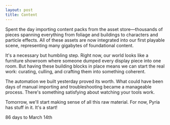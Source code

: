 ```yaml
---
layout: post
title: Content
---
```


Spent the day importing content packs from the asset store—thousands of pieces spanning everything from foliage and buildings to characters and particle effects. All of these assets are now integrated into our first playable scene, representing many gigabytes of foundational content.

It's a necessary but humbling step. Right now, our world looks like a furniture showroom where someone dumped every display piece into one room. But having these building blocks in place means we can start the real work: curating, culling, and crafting them into something coherent.

The automation we built yesterday proved its worth. What could have been days of manual importing and troubleshooting became a manageable process. There's something satisfying about watching your tools work.

Tomorrow, we'll start making sense of all this raw material. For now, Pyria has stuff in it. It's a start!

86 days to March 14th​​​​​​​​​​​​​​​​